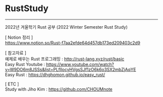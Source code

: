 # RustStudy
<hr>

2022년 겨울학기 Rust 공부 (2022 Winter Semester Rust Study)

[ Notion 정리 ] <br>
https://www.notion.so/Rust-f7aa2efde64d457db173ed209403c2d9

[ 참고자료 ] <br>
예제로 배우는 Rust 프로그래밍 : http://rust-lang.xyz/rust/basic <br>
Easy Rust Youtube : https://www.youtube.com/watch?v=W9DO6m8JSSs&list=PLfllocyHVgsSJf1zO6k6o3SX2mbZjAqYE <br>
Easy Rust : https://dhghomon.github.io/easy_rust/ <br>

[ ETC ] <br>
Study with Jiho Kim : https://github.com/CHOUMnote
